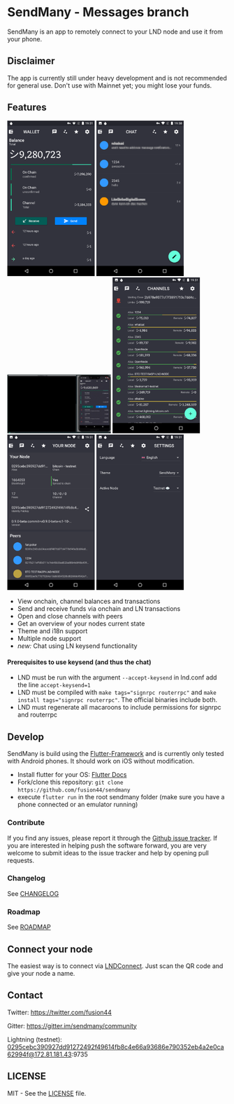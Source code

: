 # SendMany - Messages branch
SendMany is an app to remotely connect to your LND node and use it from your phone.

## Disclaimer 
The app is currently still under heavy development and is not recommended for general use. Don't use with Mainnet yet; you might lose your funds.

## Features
<img src="docs/screenshots/screenshot_1.png" width="200" /> <img src="docs/screenshots/screenshot_2.png" width="200" /> 
<img src="docs/screenshots/sendmany_messages_anim.gif" width="237"/>
<img src="docs/screenshots/screenshot_3.png" width="200" /> <img src="docs/screenshots/screenshot_4.png" width="200" /> <img src="docs/screenshots/screenshot_5.png" width="200" />
* View onchain, channel balances and transactions
* Send and receive funds via onchain and LN transactions
* Open and close channels with peers
* Get an overview of your nodes current state
* Theme and i18n support
* Multiple node support
* _new:_ Chat using LN keysend functionality

#### Prerequisites to use keysend (and thus the chat)
 * LND must be run with the argument `--accept-keysend` in lnd.conf add the line `accept-keysend=1`
 * LND must be compiled with `make tags="signrpc routerrpc"` and `make install tags="signrpc routerrpc"`. The official binaries include both.
 * LND must regenerate all macaroons to include permissions for signrpc and routerrpc

## Develop
SendMany is build using the [Flutter-Framework](https://flutter.dev/) and is currently only tested with Android phones. It should work on iOS without modification. 

* Install flutter for your OS: [Flutter Docs](https://flutter.dev/docs/get-started/install)
* Fork/clone this repository: `git clone https://github.com/fusion44/sendmany`
* execute `flutter run` in the root sendmany folder (make sure you have a phone connected or an emulator running)

### Contribute
If you find any issues, please report it through the [Github issue tracker](https://github.com/fusion44/sendmany/issues).
If you are interested in helping push the software forward, you are very welcome to submit ideas to the issue tracker and help by opening pull requests.

### Changelog
See [CHANGELOG](CHANGELOG.md)

### Roadmap
See [ROADMAP](ROADMAP.md)


## Connect your node
The easiest way is to connect via [LNDConnect](https://github.com/LN-Zap/lndconnect). Just scan the QR code and give your node a name.

## Contact
Twitter: https://twitter.com/fusion44

Gitter: https://gitter.im/sendmany/community

Lightning (testnet): 0295cebc390927dd91272492f49614fb8c4e66a93686e790352eb4a2e0ca62994f@172.81.181.43:9735

## LICENSE
MIT - See the [LICENSE](LICENSE) file.
